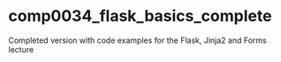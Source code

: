 # comp0034_flask_basics_complete

Completed version with code examples for the Flask, Jinja2 and Forms lecture


